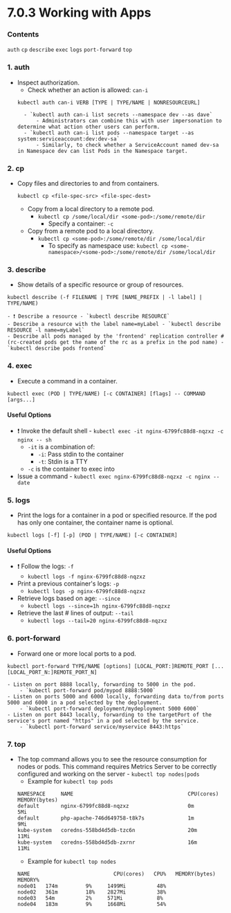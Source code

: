 # 7.0.3 Working with Apps

### Contents
`auth` `cp` `describe` `exec` `logs` `port-forward` `top`

### 1. auth
- Inspect authorization.
    - Check whether an action is allowed: `can-i`
    ```
    kubectl auth can-i VERB [TYPE | TYPE/NAME | NONRESOURCEURL]
    ```
        - `kubectl auth can-i list secrets --namespace dev --as dave`
            - Administrators can combine this with user impersonation to determine what action other users can perform.
        - `kubectl auth can-i list pods --namespace target --as system:serviceaccount:dev:dev-sa`
            - Similarly, to check whether a ServiceAccount named dev-sa in Namespace dev can list Pods in the Namespace target. 

### 2. cp
- Copy files and directories to and from containers.
    ```
    kubectl cp <file-spec-src> <file-spec-dest>
    ```
    - Copy from a local directory to a remote pod.
        - `kubectl cp /some/local/dir <some-pod>:/some/remote/dir`
            - Specify a container: `-c`
    - Copy from a remote pod to a local directory.
        - `kubectl cp <some-pod>:/some/remote/dir /some/local/dir`
            - To specify as namespace use: `kubectl cp <some-namespace>/<some-pod>:/some/remote/dir /some/local/dir`

### 3. describe
- Show details of a specific resource or group of resources.
```
kubectl describe (-f FILENAME | TYPE [NAME_PREFIX | -l label] | TYPE/NAME)
```
    - ❗️ Describe a resource - `kubectl describe RESOURCE`
    - Describe a resource with the label name=myLabel - `kubectl describe RESOURCE -l name=myLabel`
    - Describe all pods managed by the 'frontend' replication controller # (rc-created pods get the name of the rc as a prefix in the pod name) - `kubectl describe pods frontend`

### 4. exec
- Execute a command in a container.
```
kubectl exec (POD | TYPE/NAME) [-c CONTAINER] [flags] -- COMMAND [args...]
```
#### Useful Options
- ❗️ Invoke the default shell - `kubectl exec -it nginx-6799fc88d8-nqzxz -c nginx -- sh`
    -  `-it` is a combination of: 
        - `-i`: Pass stdin to the container
        - `-t`: Stdin is a TTY
    - `-c` is the container to exec into
- Issue a command - `kubectl exec nginx-6799fc88d8-nqzxz -c nginx -- date`

### 5. logs
- Print the logs for a container in a pod or specified resource. If the pod has only one container, the container name is optional.
```
kubectl logs [-f] [-p] (POD | TYPE/NAME) [-c CONTAINER]
```
#### Useful Options
- ❗️ Follow the logs: `-f`
    - `kubectl logs -f nginx-6799fc88d8-nqzxz`
- Print a previous container's logs: `-p`
    - `kubectl logs -p nginx-6799fc88d8-nqzxz`
- Retrieve logs based on age: `--since`
    - `kubectl logs --since=1h nginx-6799fc88d8-nqzxz`
- Retrieve the last # lines of output: `--tail`
    - `kubectl logs --tail=20 nginx-6799fc88d8-nqzxz`

### 6. port-forward
- Forward one or more local ports to a pod.
```
kubectl port-forward TYPE/NAME [options] [LOCAL_PORT:]REMOTE_PORT [...[LOCAL_PORT_N:]REMOTE_PORT_N]
```
    - Listen on port 8888 locally, forwarding to 5000 in the pod.
        - `kubectl port-forward pod/mypod 8888:5000`
    - Listen on ports 5000 and 6000 locally, forwarding data to/from ports 5000 and 6000 in a pod selected by the deployment.   
        - `kubectl port-forward deployment/mydeployment 5000 6000`
    - Listen on port 8443 locally, forwarding to the targetPort of the service's port named "https" in a pod selected by the service.  
        - `kubectl port-forward service/myservice 8443:https`

### 7. top
- The top command allows you to see the resource consumption for nodes or pods. This command requires Metrics Server to be correctly configured and working on the server - `kubectl top nodes|pods`
    - Example for `kubectl top pods`
    ```
    NAMESPACE     NAME                                     CPU(cores)   MEMORY(bytes)
    default       nginx-6799fc88d8-nqzxz                   0m           5Mi
    default       php-apache-746d649758-t8k7s              1m           9Mi
    kube-system   coredns-558bd4d5db-tzc6n                 20m          11Mi
    kube-system   coredns-558bd4d5db-zxrnr                 16m          11Mi
    ```
    - Example for `kubectl top nodes`
    ```
    NAME                           CPU(cores)   CPU%   MEMORY(bytes)   MEMORY%
    node01   174m         9%     1499Mi          48%
    node02   361m         18%    2827Mi          38%
    node03   54m          2%     571Mi           8%
    node04   183m         9%     1668Mi          54%
    ```
